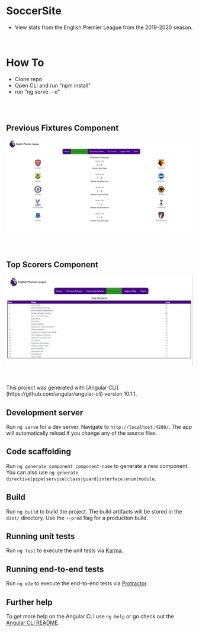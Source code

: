 # SoccerSite
- View stats from the English Premier League from the 2019-2020 season.

<br/>

# How To
- Clone repo
- Open CLI and run "npm install"
- run "ng serve --o"

<br/>
<br/>


## Previous Fixtures Component
![Application](/src/assets/previous.png)

<br/> 
<br/> 

## Top Scorers Component
![Application](/src/assets/scorers.png)

<br/> 
<br/> 
This project was generated with [Angular CLI](https://github.com/angular/angular-cli) version 10.1.1.

## Development server

Run `ng serve` for a dev server. Navigate to `http://localhost:4200/`. The app will automatically reload if you change any of the source files.

## Code scaffolding

Run `ng generate component component-name` to generate a new component. You can also use `ng generate directive|pipe|service|class|guard|interface|enum|module`.

## Build

Run `ng build` to build the project. The build artifacts will be stored in the `dist/` directory. Use the `--prod` flag for a production build.

## Running unit tests

Run `ng test` to execute the unit tests via [Karma](https://karma-runner.github.io).

## Running end-to-end tests

Run `ng e2e` to execute the end-to-end tests via [Protractor](http://www.protractortest.org/).

## Further help

To get more help on the Angular CLI use `ng help` or go check out the [Angular CLI README](https://github.com/angular/angular-cli/blob/master/README.md).
